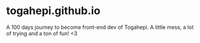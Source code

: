 # togahepi.github.io
A 100 days journey to become front-end dev of Togahepi.
A little mess, a lot of trying and a ton of fun! <3
